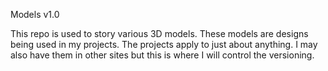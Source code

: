 Models v1.0

This repo is used to story various 3D models. These models are designs being used in my projects. The projects apply to just about anything. I may also have them in other sites but this is where I will control the versioning.
